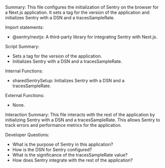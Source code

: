 Summary:
This file configures the initialization of Sentry on the browser for a Next.js application. It sets a tag for the version of the application and initializes Sentry with a DSN and a tracesSampleRate.

Import statements:
- @sentry/nextjs: A third-party library for integrating Sentry with Next.js.

Script Summary:
- Sets a tag for the version of the application.
- Initializes Sentry with a DSN and a tracesSampleRate.

Internal Functions:
- sharedSentrySetup: Initializes Sentry with a DSN and a tracesSampleRate.

External Functions:
- None.

Interaction Summary:
This file interacts with the rest of the application by initializing Sentry with a DSN and a tracesSampleRate. This allows Sentry to track errors and performance metrics for the application.

Developer Questions:
- What is the purpose of Sentry in this application?
- How is the DSN for Sentry configured?
- What is the significance of the tracesSampleRate value?
- How does Sentry integrate with the rest of the application?